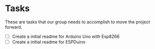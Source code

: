 # Tasks
These are tasks that our group needs to accomplish to move the project forward.

- [ ] Create a initial readme for Arduino Uno with Esp8266
- [ ] Create a initial readme for ESPDuino
